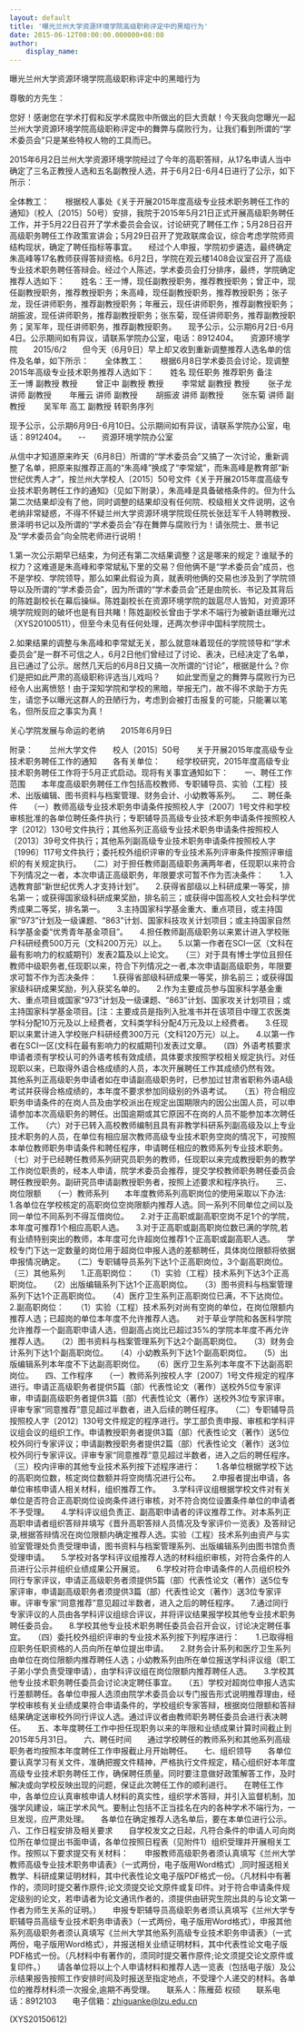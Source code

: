 ```yaml
---
layout: default
title: '曝光兰州大学资源环境学院高级职称评定中的黑暗行为'
date: 2015-06-12T00:00:00.000000+08:00
author:
    display_name: 
---
```


曝光兰州大学资源环境学院高级职称评定中的黑暗行为

尊敬的方先生：

您好！感谢您在学术打假和反学术腐败中所做出的巨大贡献！今天我向您曝光一起兰州大学资源环境学院高级职称评定中的舞弊与腐败行为，让我们看到所谓的“学术委员会”只是某些特权人物的工具而已。

2015年6月2日兰州大学资源环境学院经过了今年的高职答辩，从17名申请人当中确定了三名正教授人选和五名副教授人选，并于6月2日-6月4日进行了公示，如下所示：

全体教工：　　根据校人事处《关于开展2015年度高级专业技术职务聘任工作的通知》（校人〔2015〕50号）安排，我院于2015年5月21日正式开展高级职务聘任工作，并于5月22日召开了学术委员会会议，讨论研究了聘任工作；5月28日召开高级职务聘任工作政策宣讲会；5月29日召开了党政联席会议，综合考虑学院师资结构现状，确定了聘任指标等事宜。　　经过个人申报，学院初步遴选，最终确定朱高峰等17名教师获得答辩资格。6月2日，学院在观云楼1408会议室召开了高级专业技术职务聘任答辩会。经过个人陈述，学术委员会打分排序，最终，学院确定推荐人选如下：　　姓名：王一博，现任副教授职务，推荐教授职务；曾正中，现任副教授职务，推荐教授职务；朱高峰，现任副教授职务，推荐教授职务；张子龙，现任讲师职务，推荐副教授职务；年雁云，现任讲师职务，推荐副教授职务；胡振波，现任讲师职务，推荐副教授职务；张东菊，现任讲师职务，推荐副教授职务；吴军年，现任讲师职务，推荐副教授职务。　　现予公示，公示期6月2日-6月4日。公示期间如有异议，请联系学院办公室，电话：8912404。　　资源环境学院　　2015/6/2　　但今天（6月9日）早上却又收到重新调整推荐人选名单的信件及名单，如下所示：　　全体教工：　　根据6月8日学术委员会讨论，现调整2015年高级专业技术职务推荐人选如下：　　姓名    现任职务         推荐职务        备注　　王一博  副教授           教授    　　曾正中  副教授           教授    　　李常斌  副教授           教授    　　张子龙  讲师             副教授  　　年雁云  讲师             副教授  　　胡振波  讲师             副教授  　　张东菊  讲师             副教授  　　吴军年  高工             副教授         转职务序列

现予公示，公示期6月9日-6月10日。公示期间如有异议，请联系学院办公室，电话：8912404。　　--　　资源环境学院办公室

从信中才知道原来昨天（6月8日）所谓的“学术委员会”又搞了一次讨论，重新调整了名单，把原来拟推荐正高的“朱高峰”换成了“李常斌”，而朱高峰是教育部“新世纪优秀人才”，按兰州大学校人〔2015〕50号文件《关于开展2015年度高级专业技术职务聘任工作的通知》（见如下附录），朱高峰是具备破格条件的。但为什么第二次结果却没有了他，同时调整的结果却没有任何院、校级相关文件说明，这令老纳非常疑惑，不得不怀疑兰州大学资源环境学院现任院长张廷军千人特聘教授、景泽明书记以及所谓的“学术委员会”存在舞弊与腐败行为！请张院士、景书记及“学术委员会”向全院老师进行说明！

1.第一次公示期早已结束，为何还有第二次结果调整？这是哪来的规定？谁赋予的权力？这难道是朱高峰和李常斌私下里的交易？但他俩不是“学术委员会”成员，也不是学校、学院领导，那么如果此假设为真，就表明他俩的交易也涉及到了学院领导以及所谓的“学术委员会”，因为所谓的“学术委员会”还是由院长、书记及其背后的陈姓副校长在幕后操纵。陈姓副校长在资源环境学院的跋扈尽人皆知，对资源环境学院规则的破坏也是有目共睹！陈姓副校长曾由于学术不端行为被新语丝曝光过（XYS20100511），但至今未见有任何处理，还两次参评中国科学院院士。

2.如果结果的调整与朱高峰和李常斌无关，那么就意味着现任的学院领导和“学术委员会”是一群不可信之人，6月2日他们曾经过了讨论、表决，已经决定了名单，且已通过了公示。居然几天后的6月8日又搞一次所谓的“讨论”，根据是什么？你们是把如此严肃的高级职称评选当儿戏吗？　　如此堂而皇之的舞弊与腐败行为已经令人出离愤怒！由于深知学院和学校的黑暗，举报无门，故不得不求助于方先生，请您予以曝光这群人的丑陋行为，考虑到会被打击报复的可能，只能署以笔名，但所反应之事实为真！

关心学院发展与命运的老纳　　2015年6月9日

附录：　　兰州大学文件　　校人〔2015〕50号　　关于开展2015年度高级专业技术职务聘任工作的通知　　各有关单位：　　经学校研究，2015年度高级专业技术职务聘任工作将于5月正式启动。现将有关事宜通知如下：　　一、聘任工作范围　　本年度高级职务聘任工作包括高校教师、专职辅导员、实验（工程）技术、出版编辑、图书资料与档案管理、财务会计、小幼教等系列。　　二、聘任条件　　（一）教师高级专业技术职务申请条件按照校人字〔2007〕1号文件和学校审核批准的各单位聘任条件执行；专职辅导员高级专业技术职务申请条件按照校人字〔2012〕130号文件执行；其他系列正高级专业技术职务申请条件按照校人〔2013〕39号文件执行；其他系列副高级专业技术职务申请条件按照校人字〔1996〕117号文件执行；委托校外组织评审的专业技术系列评审条件按照评审组织的有关规定执行。　　（二）对于担任教师副高级职务满两年者，任现职以来符合下列情况之一者，本次申请正高级职务，年限要求可暂不作为否决条件：　　1.入选教育部“新世纪优秀人才支持计划”。　　2.获得省部级以上科研成果一等奖，排名第一；或获得国家级科研成果奖励，排名前三；或获得中国高校人文社会科学优秀成果二等奖，排名第一。　　3.主持国家科学基金重大、重点项目，或主持国家“973”计划及一级课题、“863”计划、国家科技攻关计划项目；或主持国家自然科学基金委“优秀青年基金项目”。　　4.担任教师副高级职务以来累计进入学校账户科研经费500万元（文科200万元）以上。　　5.以第一作者在SCI一区（文科在最有影响力的权威期刊）发表2篇及以上论文。　　（三）对于具有博士学位且担任教师中级职务者,任现职以来，符合下列情况之一者,本次申请副高级职务，年限要求可暂不作为否决条件：　　1.获得省部级科研成果一等奖，排名前三；或获得国家级科研成果奖励，列入获奖名单的。　　2.作为主要成员参与国家科学基金重大、重点项目或国家“973”计划及一级课题、“863”计划、国家攻关计划项目；或主持国家科学基金项目。[注：主要成员是指列入批准书并在该项目中理工农医类学科分配10万元及以上经费者，文科类学科分配4万元及以上经费者。　　3.任现职以来累计进入学校账户科研经费300万元（文科120万元）以上。　　4.以第一作者在SCI一区(文科在最有影响力的权威期刊)发表过文章。　　（四）外语考核要求　　申请者须有学校认可的外语考核有效成绩，具体要求按照学校相关规定执行。对任现职以来，已取得外语合格成绩的人员，本次开展聘任工作其成绩仍然有效。　　其他系列正高级职务申请者如在申请副高级职务时，已参加过甘肃省职称外语A级考试并获得合格成绩的，本年度不要求参加同级别的外语考试。　　（五）符合相应职务申请条件的在岗人员及由学校派出在规定出国期限内的因公出国人员，可以申请参加本次高级职务的聘任。出国逾期或其它原因不在岗的人员不能参加本次聘任工作。　　（六）对于已转入高校教师编制且具有非教学科研系列副高级及以上专业技术职务的人员，在单位有相应层次教师高级专业技术职务空岗的情况下，可按照本单位教师职务申请条件和聘任程序，申请聘任相应的教师系列专业技术职务。　　（七）对于已经聘任教师系列研究员职务的教师，任现职以来完成教授职务的教学工作岗位职责的，经本人申请，院学术委员会推荐，提交学校教师职务聘任委员会聘任教授职务。副研究员申请副教授职务者，按照上述要求和程序执行。　　三、岗位限额　　（一）教师系列　　本年度教师系列高职岗位的使用采取以下办法:　　1.各单位在学校核定的高职岗位空岗限额内推荐人选。同一系列不同单位之间以及同一单位不同系列不得互借岗位。　　2.对于正高职或副高职空岗不足1个的学院，本年度可推荐1个相应高职人选。　　3.对于正高职或副高职岗位数已满的学院,若有业绩特别突出的教师，本年度可允许超岗位推荐1个正高职或副高职人选。　　学校专门下达一定数量的岗位用于超岗位申报人选的差额聘任，具体岗位限额将依据申报情况确定。　　（二）专职辅导员系列下达1个正高职岗位，3个副高职岗位。　　（三）其他系列　　1.正高职岗位：　　（1）实验（工程）技术系列下达3个正高职岗位。　　（2）出版编辑系列下达1个正高职岗位。　　（3）图书资料与档案管理系列下达1个正高职岗位。　　（4）医疗卫生系列正高职岗位已满，不下达岗位。　　2.副高职岗位：　　（1）实验（工程）技术系列对尚有空岗的单位，在岗位限额内推荐人选；已超岗的单位本年度不允许推荐人选。　　对于草业学院和各医科学院允许推荐一个副高职申请人选，但副高占岗比已超过35%的学院本年度不再允许推荐人选。　　（2）图书资料与档案管理系列下达2个副高职岗位。　　（3）财务会计系列下达1个副高职岗位。　　（4）小幼教系列下达1个副高职岗位。　　（5）出版编辑系列本年度不下达副高职岗位。　　（6）医疗卫生系列本年度不下达副高职岗位。　　四、工作程序　　（一）教师系列按校人字〔2007〕1号文件规定的程序进行。申请正高级职务者提供5篇（部）代表性论文（著作）送校外5位专家评审，申请副高级职务者提供3篇（部）代表性论文（著作）送校外3位专家评审。评审专家“同意推荐”意见超过半数者，进入后续的聘任程序。　　（二）专职辅导员按照校人字〔2012〕130号文件规定的程序进行。学工部负责申报、审核和学科评议组会议的组织工作。申请教授职务者提供3篇（部）代表性论文（著作）送5位校外同行专家评议；申请副教授职务者提供2篇（部）代表性论文（著作）送3位校外同行专家评议。评审专家“同意推荐”意见超过半数者，进入之后的聘任程序。　　（三）校内评审的其他专业技术系列按下述程序进行：　　1.各单位根据学校下达的高职岗位数，核定岗位数额并将空岗情况进行公布。　　2.申报者提出申请，各单位审核申请人相关材料，组织推荐工作。　　3.学科评议组根据学校文件对有关单位是否符合正高职岗位设岗条件进行审核，对不符合岗位设置条件单位的申请者不予受理。　　4.学科评议组负责正、副高职申请者的评议推荐工作。对本系列正高职申请者组织答辩并填写《晋升高职答辩人员情况及专家评价一览表》及答辩记录,根据答辩情况在岗位限额内确定推荐人选。实验（工程）技术系列由资产与实验室管理处负责受理申请，图书资料与档案管理系列、出版编辑系列由图书馆负责受理申请。　　5.学校对各学科评议组推荐人选的材料组织审核，对符合条件的人员进行公示并组织业绩成果公开展览。　　6.学校对符合申请条件的人员组织校外同行专家评议，申请正高级职务者须提供5篇（部）代表性论文（著作）送5位专家评审，申请副高级职务者须提供3篇（部）代表性论文（著作）送3位专家评审。评审专家“同意推荐”意见超过半数者，进入之后的聘任程序。　　7.通过同行专家评议的人员由各学科评议组综合评议，并将评议结果报学校其他专业技术职务聘任委员会。　　8.学校其他专业技术职务聘任委员会召开会议，讨论决定聘任事宜。　　（四）委托校外组织评审的专业技术系列按下列程序进行：　　1.已取得相应职务任职资格的人员向所在单位提出申请。　　2.财务会计系列和医疗卫生系列由单位在岗位限额内推荐聘任人选；小幼教系列由所在单位报送学科评议组（职工子弟小学负责受理申请），由学科评议组在岗位限额内推荐聘任人选。　　3.学校其他专业技术职务聘任委员会讨论决定聘任事宜。　　（五）学校对超岗位申报人选实行差额聘任。各单位申报人选须由院学术委员会以专门报告形式说明推荐理由，经学校审核有关业绩成果符合申请条件的，学校组织专家答辩，根据岗位限额和答辩结果确定送审校外同行评议人选。通过评议者由教师职务聘任委员会进行表决聘任。　　五、本年度聘任工作中担任现职务以来的年限和业绩成果计算时间截止到2015年5月31日。　　六、聘任时间　　通过学校聘任的教师系列和其他系列高级职务者均按照本年度聘任工作申报截止月开始聘任。　　七、组织领导　　各单位要认真学习有关文件，准确把握文件精神，严格执行文件规定，精心组织好本年度高级专业技术职务聘任工作，确保聘任质量。同时要注意做好政策解答工作，及时解决或向学校反映出现的问题，保证此次聘任工作的顺利进行。　　在聘任工作中，各单位应认真审核申请人材料的真实性，组织学术答辩，并引入监督机制，加强学风建设，端正学术风气。要制止包括不正当挂名在内的各种学术不端行为，一旦发现，应严肃处理。　　各单位在确定推荐人选名单后，要在本单位进行公示。　　八、工作日程安排及相关要求　　自学校发文之日起，凡符合条件的申请人可向岗位所在单位提出书面申请，各单位按照日程表（见附件1）组织受理并开展相关工作。按照以下要求提交有关材料：　　申报教师高级职务者须认真填写《兰州大学教师高级专业技术职务申请表》（一式两份，电子版用Word格式）,同时报送相关教学、科研成果证明材料，其中代表性论文电子版PDF格式一份。（凡材料中有著作的，须同时提交著作原件;论文须提交论文原件或复印件。对于符合申请条件规定级别的论文，若申请者为论文通讯作者的，须提供由研究生院出具的与论文第一作者为师生关系的证明。）　　申报专职辅导员高级职务者须认真填写《兰州大学专职辅导员高级专业技术职务申请表》（一式两份，电子版用Word格式），申报其他系列高级职务者须认真填写《兰州大学其他系列高级专业技术职务申请表》（一式两份，电子版用Word格式），并报送相关业绩证明材料，其中代表性论文电子版PDF格式一份。（凡材料中有著作的，须同时提交著作原件;论文须提交论文原件或复印件。）　　请各单位将以上个人申请材料和推荐人选一览表（包括电子版）及公示结果报告按照工作安排时间及时报送至指定地点，不受理个人递交的材料。各单位的推荐材料须一次报全,逾期不再受理。　　联系人：陈雁茹   权硕　　联系电话：8912103　　电子信箱：zhiguanke@lzu.edu.cn

(XYS20150612)

